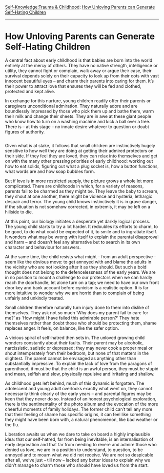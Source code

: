 [Self-Knowledge:](https://www.theschooloflife.com/thebookoflife/category/self-knowledge/)[Trauma & Childhood](https://www.theschooloflife.com/thebookoflife/category/self-knowledge/trauma-childhood/): [How Unloving Parents can Generate Self-Hating Children](https://www.theschooloflife.com/thebookoflife/how-unloving-parents-can-generate-self-hating-children/)

* * *

# How Unloving Parents can Generate Self-Hating Children

A central fact about early childhood is that babies are born into the world entirely at the mercy of others. They have no native strength, intelligence or utility, they cannot fight or complain, walk away or argue their case, their survival depends solely on their capacity to look up from their cots with vast innocent beautiful eyes – and charm their parents into caring for them. It’s their power to attract love that ensures they will be fed and clothed, protected and kept alive.

In exchange for this nurture, young children readily offer their parents or caregivers unconditional admiration. They naturally adore and are boundlessly impressed by those who pick them up and bathe them, warm their milk and change their sheets. They are in awe at these giant people who know how to turn on a washing machine and kick a ball over a tree. There is – at this stage – no innate desire whatever to question or doubt figures of authority.

<figure class="aligncenter"><img src="https://www.theschooloflife.com/thebookoflife/wp-content/uploads/2021/01/cri_000000151181-1024x747.jpg" alt="" class="wp-image-25490" srcset="https://www.theschooloflife.com/thebookoflife/wp-content/uploads/2021/01/cri_000000151181-1024x747.jpg 1024w, https://www.theschooloflife.com/thebookoflife/wp-content/uploads/2021/01/cri_000000151181-1000x730.jpg 1000w, https://www.theschooloflife.com/thebookoflife/wp-content/uploads/2021/01/cri_000000151181-768x560.jpg 768w" sizes="(max-width: 1024px) 100vw, 1024px"></figure>

Given what is at stake, it follows that small children are instinctively hugely sensitive to how well they are doing at getting their admired protectors on their side. If they feel they are loved, they can relax into themselves and get on with the many other pressing priorities of early childhood: working out how to eat solids, figuring out what a plug socket is, how a button functions, what words are and how soap bubbles form.

But if love is in more restricted supply, the picture grows a whole lot more complicated. There are childhoods in which, for a variety of reasons, parents fail to be charmed as they might be. They leave the baby to scream, they shout at one another, there might be violence and hysteria, lethargic despair and terror. The young child knows instinctively it is in grave danger, if the situation is not somehow corrected, in extremis, it may be left on a hillside to die.

At this point, our biology initiates a desperate yet darkly logical process. The young child starts to try a lot harder. It redoubles its efforts to charm, to be good, to do what could be expected of it, to smile and to ingratiate itself. It wonders what may be wrong with itself to explain the parental disapproval and harm – and doesn’t feel any alternative but to search in its own character and behaviour for answers.&nbsp;

At the same time, the child resists what might – from an adult perspective – seem like the obvious move: to get annoyed with and blame the adults in the vicinity who are not looking after it as they should. But such a bold thought does not belong to the defencelessness of the early years. We are in no position to mount a challenge to our protectors when we can hardly reach the doorhandle, let alone turn on a tap; we need to have our own front door key and bank account before cynicism is a realistic option. It is far more intuitive to wonder why we are horrid than to complain of being unfairly and unkindly treated.&nbsp;

Small children therefore naturally turn injury done to them into dislike of themselves. They ask not so much ‘Why does my parent fail to care for me?’ as ‘How might I have failed this admirable person?’ They hate themselves rather than doubt those who should be protecting them, shame replaces anger. It feels, on balance, like the safer option.

A vicious spiral of self-hatred then sets in. The unloved growing child wonders constantly about their faults. Their parent may be alcoholic, narcissistic, sadistic or depressed; they may never cook a proper meal or shout intemperately from their bedroom, but none of that matters in the slightest. The parent cannot be envisaged as anything other than substantially impressive. To explain the lack of love from the paragons of parenthood, it must be that the child is an awful person, they must be stupid and mean, selfish and slow, physically repulsive and irritating and shallow.&nbsp;

As childhood gets left behind, much of this dynamic is forgotten. The adolescent and young adult overlooks exactly what went on, they cannot necessarily think clearly of the early years – and parental figures may be keen that they never do so. Instead of an honest psychological exploration, there is the sentimentality of the photo album and the evocation of the more cheerful moments of family holidays. The former child can’t tell any more that their feeling of shame has specific origins, it can feel like something they might have been born with, a natural phenomenon, like bad weather or the flu.&nbsp;

Liberation awaits us when we dare to take on board a highly implausible idea: that our self-hatred, far from being inevitable, is an internalisation of early deprivation and that far from needing to revere and admire those who denied us love, we are in a position to understand, to question, to be annoyed and to mourn what we did not receive. We are not so despicable after all, we’ve just – till now – lacked any better ideas to explain why we didn’t manage to charm those who should have loved us from the start.
